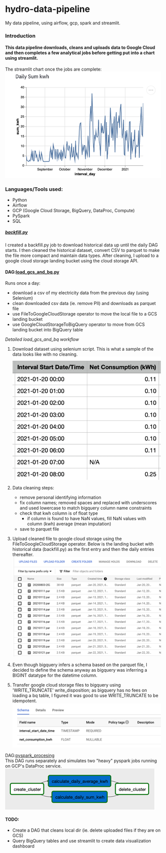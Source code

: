 # hydro-data-pipeline
My data pipeline, using airflow, gcp, spark and streamlit. 

### Introduction 
#### This data pipeline downloads, cleans and uploads data to Google Cloud and then completes a few analytical jobs before getting put into a chart using streamlit. 
The streamlit chart once the jobs are complete: 
![daily_sum_kwh_chart](https://github.com/jcodezy/hydro-data-pipeline/blob/master/markdown_assets/daily_sum_kwh.png)

### Languages/Tools used:
- Python
- Airflow
- GCP (Google Cloud Storage, BigQuery, DataProc, Compute) 
- PySpark
- SQL

##### [backfill.py](https://github.com/jcodezy/hydro-data-pipeline/blob/master/backfill.py) 
I created a backfill.py job to download historical data up until the daily DAG starts. I then cleaned the historical dataset, convert CSV to parquet to make the file more compact and maintain data types. After cleaning, I upload to a google cloud storage landing bucket using the cloud storage API. 

#### DAG:[load_gcs_and_bq.py](https://github.com/jcodezy/hydro-data-pipeline/blob/master/dags/load_gcs_and_bq.py) 
Runs once a day: 
- download a csv of my electricity data from the previous day (using Selenium) 
- clean downloaded csv data (ie. remove PII) and downloads as parquet file 
- use FileToGoogleCloudStorage operator to move the local file to a GCS landing bucket 
- use GoogleCloudStorageToBigQuery operator to move from GCS landing bucket into BigQuery table

*Detailed load_gcs_and_bq workflow* 
1. Download dataset using selenium script. This is what a sample of the data looks like with no cleaning. 
![Raw data sample](https://github.com/jcodezy/hydro-data-pipeline/blob/master/markdown_assets/raw_csv_download_sample.png)

2. Data cleaning steps: 
    - remove personal identifying information 
    - fix column names; removed spaces and replaced with underscores and used lowercase to match bigquery column name constraints 
    - check that kwh column is of float type
        - if column is found to have NaN values, fill NaN values with column (kwh) average (mean imputation)
    - save to parquet file 

3. Upload cleaned file to google cloud storage using the FileToGoogleCloudStorage operator. Below is the landing bucket with historical data (backfill.py) as the first entry and then the daily entries thereafter.  
![landing bucket](https://github.com/jcodezy/hydro-data-pipeline/blob/master/markdown_assets/gcs_landing_bucket_w_historical.png)

4. Even though bigquery infers a schema based on the parquet file, I decided to define the schema anyway as bigquery was inferring a BIGINT datatype for the datetime column.
5. Transfer google cloud storage files to bigquery using 'WRITE_TRUNCATE' write_disposition; as bigquery has no fees on loading a bq table, I figured it was good to use WRITE_TRUNCATE to be idempotent. 
![bigquery schema](https://github.com/jcodezy/hydro-data-pipeline/blob/master/markdown_assets/bigquery_schema.png)

DAG:[pyspark_procesing](https://github.com/jcodezy/hydro-data-pipeline/blob/master/dags/pyspark_processing.py)  
This DAG runs separately and simulates two "heavy" pyspark jobs running on GCP's DataProc service. 
![pyspark dag](https://github.com/jcodezy/hydro-data-pipeline/blob/master/markdown_assets/pyspark_dag.png)

#### TODO:
- Create a DAG that cleans local dir (ie. delete uploaded files if they are on GCS) 
- Query BigQuery tables and use streamlit to create data visualization dashboard 